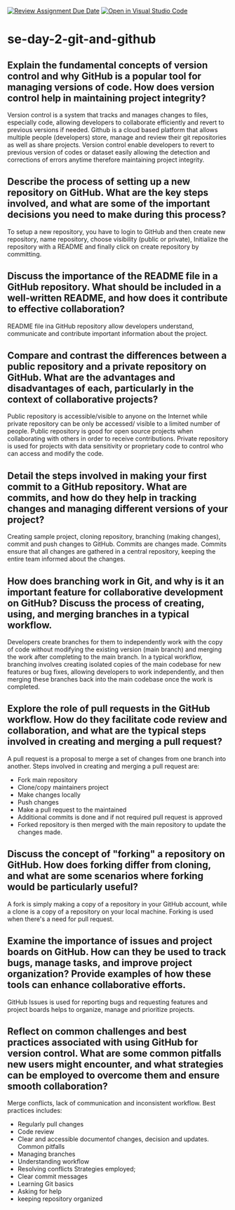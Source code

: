 [![Review Assignment Due Date](https://classroom.github.com/assets/deadline-readme-button-22041afd0340ce965d47ae6ef1cefeee28c7c493a6346c4f15d667ab976d596c.svg)](https://classroom.github.com/a/8wgCKhpZ)
[![Open in Visual Studio Code](https://classroom.github.com/assets/open-in-vscode-2e0aaae1b6195c2367325f4f02e2d04e9abb55f0b24a779b69b11b9e10269abc.svg)](https://classroom.github.com/online_ide?assignment_repo_id=18614002&assignment_repo_type=AssignmentRepo)
# se-day-2-git-and-github
## Explain the fundamental concepts of version control and why GitHub is a popular tool for managing versions of code. How does version control help in maintaining project integrity?
Version control is a system that tracks and manages changes to files, especially code, allowing developers to collaborate efficiently and revert to previous versions if needed.
Github is a cloud based platform that allows multiple people (developers) store, manage and review their git repositories as well as share projects.
Version control enable developers to revert to previous version of codes or dataset easily allowing the detection and corrections of errors anytime therefore maintaining project integrity.

## Describe the process of setting up a new repository on GitHub. What are the key steps involved, and what are some of the important decisions you need to make during this process?
To setup a new repository, you have to login to GitHub and then create new repository, name repository, choose visibility (public or private), Initialize the repository with a README and finally click on create repository by committing.
## Discuss the importance of the README file in a GitHub repository. What should be included in a well-written README, and how does it contribute to effective collaboration?
README file ina GitHub repository allow developers understand, communicate and contribute important information about the project.

## Compare and contrast the differences between a public repository and a private repository on GitHub. What are the advantages and disadvantages of each, particularly in the context of collaborative projects?
Public repository is accessible/visible to anyone on the Internet while private repository can be only be accessed/ visible to a limited number of people.
Public repository is good for open source projects when collaborating with others in order to receive contributions.
Private repository is used for projects with data sensitivity or proprietary code to control who can access and modify the code.

## Detail the steps involved in making your first commit to a GitHub repository. What are commits, and how do they help in tracking changes and managing different versions of your project?
Creating sample project, cloning repository, branching (making changes), commit and push changes to GitHub.
Commits are changes made. Commits ensure that all changes are gathered in a central repository, keeping the entire team informed about the changes.

## How does branching work in Git, and why is it an important feature for collaborative development on GitHub? Discuss the process of creating, using, and merging branches in a typical workflow.
Developers create branches for them to independently work with the copy of code without modifying the existing version (main branch) and merging the work after completing to the main branch.
In a typical workflow, branching involves creating isolated copies of the main codebase for new features or bug fixes, allowing developers to work independently, and then merging these branches back into the main codebase once the work is completed.

## Explore the role of pull requests in the GitHub workflow. How do they facilitate code review and collaboration, and what are the typical steps involved in creating and merging a pull request?
A pull request is a proposal to merge a set of changes from one branch into another.
Steps involved in creating and merging a pull request are:
* Fork main repository 
* Clone/copy maintainers project
* Make changes locally
* Push changes
* Make a pull request to the maintained
* Additional commits is done and if not required pull request is approved
* Forked repository is then merged with the main repository to update the changes made.

## Discuss the concept of "forking" a repository on GitHub. How does forking differ from cloning, and what are some scenarios where forking would be particularly useful?
A fork is simply making a copy of a repository in your GitHub account, while a clone is a copy of a repository on your local machine. 
Forking is used when there's a need for pull request.

## Examine the importance of issues and project boards on GitHub. How can they be used to track bugs, manage tasks, and improve project organization? Provide examples of how these tools can enhance collaborative efforts.
GitHub Issues is used for reporting bugs and requesting features and project boards helps to organize, manage and prioritize projects.

## Reflect on common challenges and best practices associated with using GitHub for version control. What are some common pitfalls new users might encounter, and what strategies can be employed to overcome them and ensure smooth collaboration?
Merge conflicts, lack of communication and inconsistent workflow.
Best practices includes:
* Regularly pull changes
* Code review
* Clear and accessible documentof changes, decision and updates.
Common pitfalls
* Managing branches
* Understanding workflow
* Resolving conflicts
Strategies employed;
* Clear commit messages
* Learning Git basics
* Asking for help
* keeping repository organized
